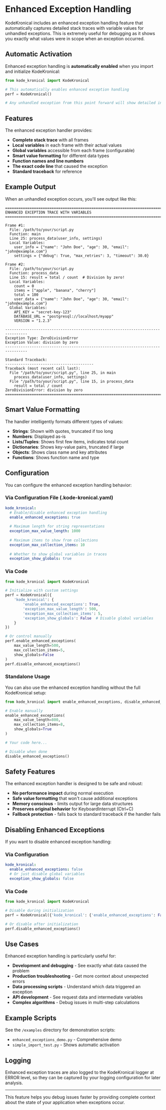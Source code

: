 # Enhanced Exception Handling

KodeKronical includes an enhanced exception handling feature that automatically captures detailed stack traces with variable values for unhandled exceptions. This is extremely useful for debugging as it shows you exactly what values were in scope when an exception occurred.

## Automatic Activation

Enhanced exception handling is **automatically enabled** when you import and initialize KodeKronical:

```python
from kode_kronical import KodeKronical

# This automatically enables enhanced exception handling
perf = KodeKronical()

# Any unhandled exception from this point forward will show detailed information
```

## Features

The enhanced exception handler provides:

- **Complete stack trace** with all frames
- **Local variables** in each frame with their actual values
- **Global variables** accessible from each frame (configurable)
- **Smart value formatting** for different data types
- **Function names and line numbers**
- **The exact code line** that caused the exception
- **Standard traceback** for reference

## Example Output

When an unhandled exception occurs, you'll see output like this:

```
================================================================================
ENHANCED EXCEPTION TRACE WITH VARIABLES
================================================================================

Frame #1:
  File: /path/to/your/script.py
  Function: main
  Line 25: process_data(user_info, settings)
  Local Variables:
    user_info = {"name": "John Doe", "age": 30, "email": "john@example.com"}
    settings = {"debug": True, "max_retries": 3, "timeout": 30.0}

Frame #2:
  File: /path/to/your/script.py
  Function: process_data
  Line 15: result = total / count  # Division by zero!
  Local Variables:
    count = 0
    items = ["apple", "banana", "cherry"]
    total = 100
    user_data = {"name": "John Doe", "age": 30, "email": "john@example.com"}
  Global Variables:
    API_KEY = "secret-key-123"
    DATABASE_URL = "postgresql://localhost/myapp"
    VERSION = "1.2.3"

--------------------------------------------------------------------------------
Exception Type: ZeroDivisionError
Exception Value: division by zero
--------------------------------------------------------------------------------

Standard Traceback:
----------------------------------------
Traceback (most recent call last):
  File "/path/to/your/script.py", line 25, in main
    process_data(user_info, settings)
  File "/path/to/your/script.py", line 15, in process_data
    result = total / count
ZeroDivisionError: division by zero
================================================================================
```

## Smart Value Formatting

The handler intelligently formats different types of values:

- **Strings**: Shown with quotes, truncated if too long
- **Numbers**: Displayed as-is
- **Lists/Tuples**: Shows first few items, indicates total count
- **Dictionaries**: Shows key-value pairs, truncated if large
- **Objects**: Shows class name and key attributes
- **Functions**: Shows function name and type

## Configuration

You can configure the enhanced exception handling behavior:

### Via Configuration File (.kode-kronical.yaml)

```yaml
kode_kronical:
  # Enable/disable enhanced exception handling
  enable_enhanced_exceptions: true
  
  # Maximum length for string representations
  exception_max_value_length: 1000
  
  # Maximum items to show from collections
  exception_max_collection_items: 10
  
  # Whether to show global variables in traces
  exception_show_globals: true
```

### Via Code

```python
from kode_kronical import KodeKronical

# Initialize with custom settings
perf = KodeKronical({
    'kode_kronical': {
        'enable_enhanced_exceptions': True,
        'exception_max_value_length': 500,
        'exception_max_collection_items': 5,
        'exception_show_globals': False  # Disable global variables
    }
})

# Or control manually
perf.enable_enhanced_exceptions(
    max_value_length=500, 
    max_collection_items=5,
    show_globals=False
)
perf.disable_enhanced_exceptions()
```

### Standalone Usage

You can also use the enhanced exception handling without the full KodeKronical setup:

```python
from kode_kronical import enable_enhanced_exceptions, disable_enhanced_exceptions

# Enable manually
enable_enhanced_exceptions(
    max_value_length=800, 
    max_collection_items=8,
    show_globals=True
)

# Your code here...

# Disable when done
disable_enhanced_exceptions()
```

## Safety Features

The enhanced exception handler is designed to be safe and robust:

- **No performance impact** during normal execution
- **Safe value formatting** that won't cause additional exceptions
- **Memory conscious** - limits output for large data structures
- **Preserves original behavior** for KeyboardInterrupt (Ctrl+C)
- **Fallback protection** - falls back to standard traceback if the handler fails

## Disabling Enhanced Exceptions

If you want to disable enhanced exception handling:

### Via Configuration

```yaml
kode_kronical:
  enable_enhanced_exceptions: false
  # Or just disable global variables
  exception_show_globals: false
```

### Via Code

```python
from kode_kronical import KodeKronical

# Disable during initialization
perf = KodeKronical({'kode_kronical': {'enable_enhanced_exceptions': False}})

# Or disable after initialization
perf.disable_enhanced_exceptions()
```

## Use Cases

Enhanced exception handling is particularly useful for:

- **Development and debugging** - See exactly what data caused the problem
- **Production troubleshooting** - Get more context about unexpected errors
- **Data processing scripts** - Understand which data triggered an exception
- **API development** - See request data and intermediate variables
- **Complex algorithms** - Debug issues in multi-step calculations

## Example Scripts

See the `/examples` directory for demonstration scripts:

- `enhanced_exceptions_demo.py` - Comprehensive demo
- `simple_import_test.py` - Shows automatic activation

## Logging

Enhanced exception traces are also logged to the KodeKronical logger at ERROR level, so they can be captured by your logging configuration for later analysis.

---

This feature helps you debug issues faster by providing complete context about the state of your application when exceptions occur.